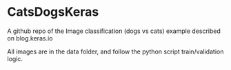 # CatsDogsKeras
A github repo of the Image classification (dogs vs cats) example described on blog.keras.io

All images are in the data folder, and follow the python script train/validation logic.
